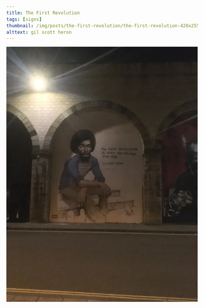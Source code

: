 ```yaml
---
title: The First Revolution
tags: [signs]
thumbnail: /img/posts/the-first-revolution/the-first-revolution-420x255.webp
alttext: gil scott heron
---
```


![Gil Scott Heron](/img/posts/the-first-revolution/the-first-revolution.webp)
